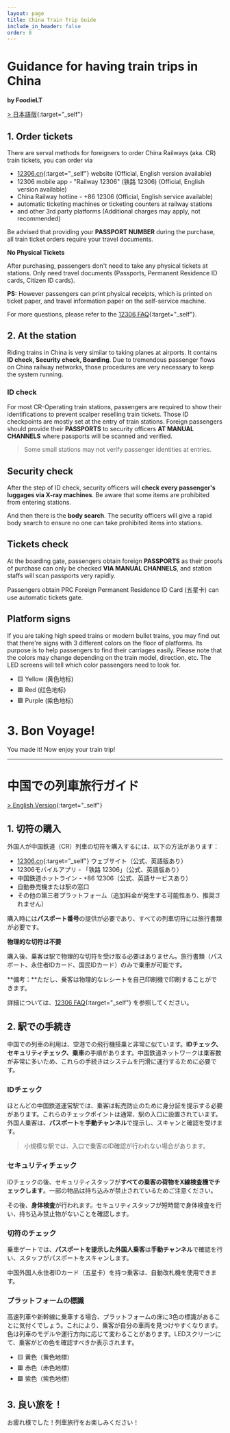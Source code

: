 ```yaml
---
layout: page
title: China Train Trip Guide
include_in_header: false
order: 8
---
```


# Guidance for having train trips in China

**by FoodieLT**

[> 日本語版](#中国での列車旅行ガイド){:target="_self"}

## 1. Order tickets

There are serval methods for foreigners to order China Railways (aka. CR) train tickets, you can order via

- [12306.cn](https://www.12306.cn){:target="_self"} website (Official, English version available)
- 12306 mobile app - "Railway 12306" (铁路 12306) (Official, English version available)
- China Railway hotline - +86 12306 (Official, English service available)
- automatic ticketing machines or ticketing counters at railway stations
- and other 3rd party platforms (Additional charges may apply, not recommended)

Be advised that providing your **PASSPORT NUMBER** during the purchase, all train ticket orders require your travel documents.

**No Physical Tickets**

After purchasing, passengers don't need to take any physical tickets at stations. Only need travel documents (Passports, Permanent Residence ID cards, Citizen ID cards).

**PS:** However passengers can print physical receipts, which is printed on ticket paper, and travel information paper on the self-service machine.

For more questions, please refer to the [12306 FAQ](https://www.12306.cn/en/faq.html){:target="_self"}.

## 2. At the station

Riding trains in China is very similar to taking planes at airports. It contains **ID check, Security check, Boarding**. Due to tremendous passenger flows on China railway networks, those procedures are very necessary to keep the system running.

### ID check

For most CR-Operating train stations, passengers are required to show their identifications to prevent scalper reselling train tickets. Those ID checkpoints are mostly set at the entry of train stations. Foreign passengers should provide their **PASSPORTS** to security officers **AT MANUAL CHANNELS** where passports will be scanned and verified.

> Some small stations may not verify passenger identities at entries.

## Security check

After the step of ID check, security officers will **check every passenger's luggages via X-ray machines**. Be aware that some items are prohibited from entering stations.

And then there is the **body search**. The security officers will give a rapid body search to ensure no one can take prohibited items into stations.

## Tickets check

At the boarding gate, passengers obtain foreign **PASSPORTS** as their proofs of purchase can only be checked **VIA MANUAL CHANNELS**, and station staffs will scan passports very rapidly.

Passengers obtain PRC Foreign Permanent Residence ID Card (五星卡) can use automatic tickets gate.

## Platform signs

If you are taking high speed trains or modern bullet trains, you may find out that there're signs with 3 different colors on the floor of platforms. Its purpose is to help passengers to find their carriages easily. Please note that the colors may change depending on the train model, direction, etc. The LED screens will tell which color passengers need to look for.

- 🟨 Yellow (黄色地标)
- 🟥 Red (红色地标)
- 🟪 Purple (紫色地标)

# 3. Bon Voyage!

You made it! Now enjoy your train trip!

-------

# 中国での列車旅行ガイド

[> English Version](#guidance-for-having-train-trips-in-china){:target="_self"}

## 1. 切符の購入

外国人が中国鉄道（CR）列車の切符を購入するには、以下の方法があります：

- [12306.cn](https://www.12306.cn){:target="_self"} ウェブサイト（公式、英語版あり）
- 12306モバイルアプリ - 「铁路 12306」（公式、英語版あり）
- 中国鉄道ホットライン - +86 12306（公式、英語サービスあり）
- 自動券売機または駅の窓口
- その他の第三者プラットフォーム（追加料金が発生する可能性あり、推奨されません）

購入時には**パスポート番号**の提供が必要であり、すべての列車切符には旅行書類が必要です。

**物理的な切符は不要**

購入後、乗客は駅で物理的な切符を受け取る必要はありません。旅行書類（パスポート、永住者IDカード、国民IDカード）のみで乗車が可能です。

**備考：**ただし、乗客は物理的なレシートを自己印刷機で印刷することができます。

詳細については、[12306 FAQ](https://www.12306.cn/en/faq.html){:target="_self"} を参照してください。

## 2. 駅での手続き

中国での列車の利用は、空港での飛行機搭乗と非常に似ています。**IDチェック、セキュリティチェック、乗車**の手順があります。中国鉄道ネットワークは乗客数が非常に多いため、これらの手続きはシステムを円滑に運行するために必要です。

### IDチェック

ほとんどの中国鉄道運営駅では、乗客は転売防止のために身分証を提示する必要があります。これらのチェックポイントは通常、駅の入口に設置されています。外国人乗客は、**パスポート**を**手動チャンネル**で提示し、スキャンと確認を受けます。

> 小規模な駅では、入口で乗客のID確認が行われない場合があります。

### セキュリティチェック

IDチェックの後、セキュリティスタッフが**すべての乗客の荷物をX線検査機でチェックします**。一部の物品は持ち込みが禁止されているためご注意ください。

その後、**身体検査**が行われます。セキュリティスタッフが短時間で身体検査を行い、持ち込み禁止物がないことを確認します。

### 切符のチェック

乗車ゲートでは、**パスポートを提示した外国人乗客**は**手動チャンネル**で確認を行い、スタッフがパスポートをスキャンします。

中国外国人永住者IDカード（五星卡）を持つ乗客は、自動改札機を使用できます。

### プラットフォームの標識

高速列車や新幹線に乗車する場合、プラットフォームの床に3色の標識があることに気付くでしょう。これにより、乗客が自分の車両を見つけやすくなります。色は列車のモデルや運行方向に応じて変わることがあります。LEDスクリーンにて、乗客がどの色を確認すべきか表示されます。

- 🟨 黄色（黄色地標）
- 🟥 赤色（赤色地標）
- 🟪 紫色（紫色地標）

## 3. 良い旅を！

お疲れ様でした！列車旅行をお楽しみください！